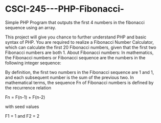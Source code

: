 # CSCI-245---PHP-Fibonacci-
Simple PHP Program that outputs the first 4 numbers in the fibonacci sequence using an array.

This project will give you chance to further understand PHP and basic syntax of PHP. You are required to realize a Fibonacci Number Calculator, which can calculate the first 20 Fibonacci numbers, given that the first two Fibonacci numbers are both 1. 
About Fibonacci numbers:
In mathematics, the Fibonacci numbers or Fibonacci sequence are the numbers in the following integer sequence: 
 
By definition, the first two numbers in the Fibonacci sequence are 1 and 1, and each subsequent number is the sum of the previous two.
In mathematical terms, the sequence Fn of Fibonacci numbers is defined by the recurrence relation
 
 Fn = F(n-1) + F(n-2)

with seed values
  
  F1 = 1 and F2 = 2
 

